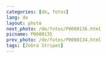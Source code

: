 ```yaml
---
categories: [de, fotos]
lang: de
layout: photo
next_photo: /de/fotos/P0000136.html
picname: P0000135
prev_photo: /de/fotos/P0000134.html
tags: [Zebra Stripes]
---
```

